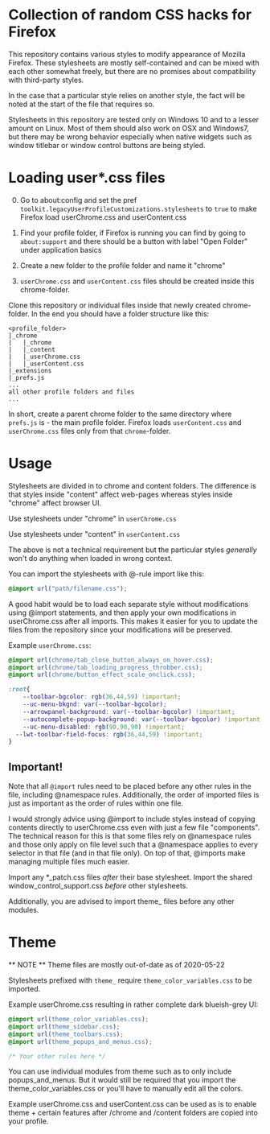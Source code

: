 # Collection of random CSS hacks for Firefox

This repository contains various styles to modify appearance of Mozilla Firefox. These stylesheets are mostly self-contained and can be mixed with each other somewhat freely, but there are no promises about compatibility with third-party styles.

In the case that a particular style relies on another style, the fact will be noted at the start of the file that requires so.

Stylesheets in this repository are tested only on Windows 10 and to a lesser amount on Linux. Most of them should also work on OSX and Windows7, but there may be wrong behavior especially when native widgets such as window titlebar or window control buttons are being styled.

# Loading user*.css files

0. Go to about:config and set the pref `toolkit.legacyUserProfileCustomizations.stylesheets` to `true` to make Firefox load userChrome.css and userContent.css

1. Find your profile folder, if Firefox is running you can find by going to `about:support` and there should be a button with label "Open Folder" under application basics
2. Create a new folder to the profile folder and name it "chrome"
3. `userChrome.css` and `userContent.css` files should be created inside this chrome-folder.

Clone this repository or individual files inside that newly created chrome-folder.
In the end you should have a folder structure like this:

```
<profile_folder>
|_chrome
|   |_chrome
|   |_content
|   |_userChrome.css
|   |_userContent.css
|_extensions
|_prefs.js
...
all other profile folders and files
...
```

In short, create a parent chrome folder to the same directory where `prefs.js` is - the main profile folder. Firefox loads `userContent.css` and `userChrome.css` files only from that `chrome`-folder.

# Usage

Stylesheets are divided in to chrome and content folders. The difference is that styles inside "content" affect web-pages whereas styles inside "chrome" affect browser UI.

Use stylesheets under "chrome" in `userChrome.css`

Use stylesheets under "content" in `userContent.css`

The above is not a technical requirement but the particular styles *generally* won't do anything when loaded in wrong context. 

You can import the stylesheets with @-rule import like this:

```css
@import url("path/filename.css");
```

A good habit would be to load each separate style without modifications using @import statements, and then apply your own modifications in userChrome.css after all imports. This makes it easier for you to update the files from the repository since your modifications will be preserved.

Example `userChrome.css`:

```css
@import url(chrome/tab_close_button_always_on_hover.css);
@import url(chrome/tab_loading_progress_throbber.css);
@import url(chrome/button_effect_scale_onclick.css);

:root{
	--toolbar-bgcolor: rgb(36,44,59) !important;
	--uc-menu-bkgnd: var(--toolbar-bgcolor);
	--arrowpanel-background: var(--toolbar-bgcolor) !important;
	--autocomplete-popup-background: var(--toolbar-bgcolor) !important;
	--uc-menu-disabled: rgb(90,90,90) !important;
  --lwt-toolbar-field-focus: rgb(36,44,59) !important;
}

``` 

## Important!

Note that all `@import` rules need to be placed before any other rules in the file, including @namespace rules. Additionally, the order of imported files is just as important as the order of rules within one file.

I would strongly advice using @import to include styles instead of copying contents directly to userChrome.css even with just a few file "components". The technical reason for this is that some files rely on @namespace rules and those only apply on file level such that a @namespace applies to every selector in that file (and in that file only). On top of that, @imports make managing multiple files much easier.

Import any *_patch.css files *after* their base stylesheet.
Import the shared window_control_support.css *before* other stylesheets.

Additionally, you are advised to import theme_ files before any other modules.

# Theme

** NOTE ** Theme files are mostly out-of-date as of 2020-05-22

Stylesheets prefixed with `theme_` require `theme_color_variables.css` to be imported.

Example userChrome.css resulting in rather complete dark blueish-grey UI:

```css
@import url(theme_color_variables.css);
@import url(theme_sidebar.css);
@import url(theme_toolbars.css);
@import url(theme_popups_and_menus.css);

/* Your other rules here */
```

You can use individual modules from theme such as to only include popups_and_menus. But it would still be required that you import the theme_color_variables.css or you'll have to manually edit all the colors.


Example userChrome.css and userContent.css can be used as is to enable theme + certain features after /chrome and /content folders are copied into your profile.
